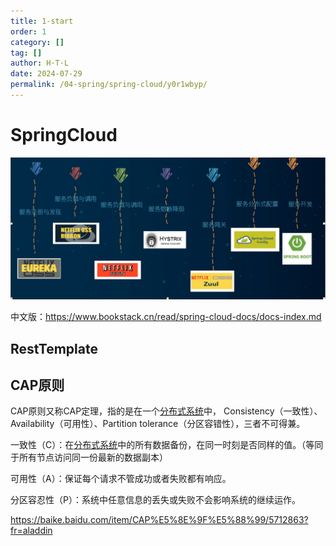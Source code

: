 ```yaml
---
title: 1-start
order: 1
category: []
tag: []
author: H·T·L
date: 2024-07-29
permalink: /04-spring/spring-cloud/y0r1wbyp/
---
```



# SpringCloud

![image-20210331140816796](img/image-20210331140816796-16380770302811.png)


中文版：https://www.bookstack.cn/read/spring-cloud-docs/docs-index.md



## RestTemplate

## CAP原则

CAP原则又称CAP定理，指的是在一个[分布式系统](https://baike.baidu.com/item/分布式系统/4905336)中， Consistency（一致性）、 Availability（可用性）、Partition tolerance（分区容错性），三者不可得兼。

一致性（C）：在[分布式系统](https://baike.baidu.com/item/分布式系统/4905336)中的所有数据备份，在同一时刻是否同样的值。（等同于所有节点访问同一份最新的数据副本）

可用性（A）：保证每个请求不管成功或者失败都有响应。

分区容忍性（P）：系统中任意信息的丢失或失败不会影响系统的继续运作。

https://baike.baidu.com/item/CAP%E5%8E%9F%E5%88%99/5712863?fr=aladdin
